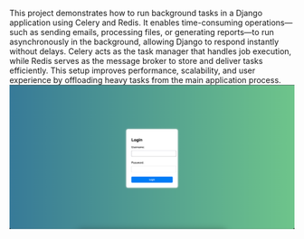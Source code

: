 This project demonstrates how to run background tasks in a Django application using Celery and Redis. It enables time-consuming operations—such as sending emails, processing files, or generating reports—to run 
asynchronously in the background, allowing Django to respond instantly without delays. Celery acts as the task manager that handles job execution, while Redis serves as the message broker to store and deliver 
tasks efficiently. This setup improves performance, scalability, and user experience by offloading heavy tasks from the main application process.
![image](https://github.com/AfnanAbid157/django-celery-mailer-app/blob/0fc38addce2ac078a5dd0785da362db8c3516d05/login_page.png)
